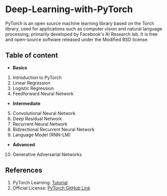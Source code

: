 # Deep-Learning-with-PyTorch
PyTorch is an open source machine learning library based on the Torch library, used for applications such as computer vision and natural language processing, primarily developed by Facebook's AI Research lab. It is free and open-source software released under the Modified BSD license.


## Table of content
- **Basics**
1. Introduction to PyTorch
2. Linear Regression
3. Logistic Regression
4. Feedforward Neural Network

- **Intermediate**
5. Convolutional Neural Network
6. Deep Residual Network
7. Recurrent Neural Network
8. Bidirectional Recurrent Neural Network
9. Language Model (RNN-LM)

- **Advanced**
10. Generative Adversarial Networks


## References
1. PyTorch Learning: [Tutorial](https://pytorch.org/tutorials/recipes/recipes_index.html)
2. Official License: [PyTorch GitHub Link](https://github.com/pytorch)
